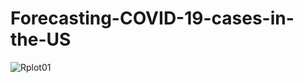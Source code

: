 # Forecasting-COVID-19-cases-in-the-US



![Rplot01](https://user-images.githubusercontent.com/65930304/153794533-8467e947-b57e-4f9c-9a00-e010493d60e5.png)
